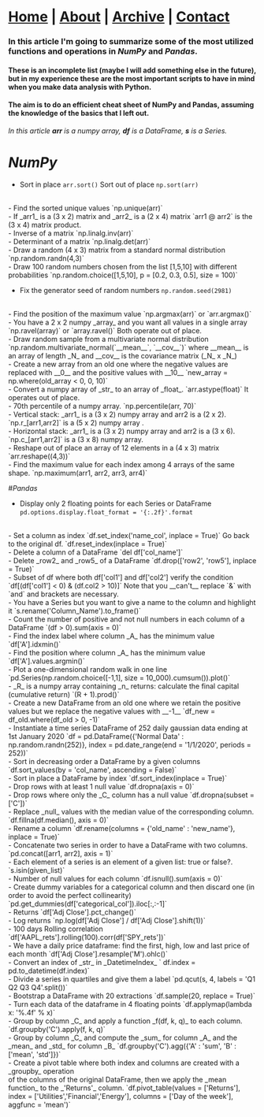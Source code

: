 # [Home](https://antonio-catalano.github.io/#) | [About](https://antonio-catalano.github.io/about.html) | [Archive](https://antonio-catalano.github.io/Archive.html) | [Contact](https://antonio-catalano.github.io/form-contact.html)

### In this article I'm going to summarize some of the most utilized functions and operations in _NumPy_ and _Pandas_.

#### These is an incomplete list (maybe I will add something else in the future), but in my experience these are the most important scripts to have in mind when you make data analysis with Python.
#### The aim is to do an efficient cheat sheet of NumPy and Pandas, assuming the knowledge of the basics that I left out.

*In this article __arr__ is a numpy array, __df__ is a DataFrame, __s__ is a Series.*

# _NumPy_

- Sort in place `arr.sort()`
Sort out of place `np.sort(arr)`
<br>
- Find the sorted unique values `np.unique(arr)`
<br>
- If _arr1_ is a (3 x 2) matrix and _arr2_ is a (2 x 4) matrix
`arr1 @ arr2` is the (3 x 4) matrix product.
<br>
- Inverse of a matrix
`np.linalg.inv(arr)`
<br>
- Determinant of a matrix
`np.linalg.det(arr)`
<br>
- Draw a random (4 x 3) matrix from a standard normal distribution
`np.random.randn(4,3)`
<br>
- Draw 100 random numbers chosen from the list [1,5,10] with different probabilities
`np.random.choice([1,5,10], p = [0.2, 0.3, 0.5], size = 100)`
<br>

- Fix the generator seed of random numbers `np.random.seed(2981)`
<br>
- Find the position of the maximum value `np.argmax(arr)` or `arr.argmax()`
<br>
- You have a 2 x 2 numpy _array_ and you want all values in a single array
`np.ravel(array)` or `array.ravel()`
Both operate out of place.
<br>
- Draw random sample from a multivariate normal distribution
`np.random.multivariate_normal(`__mean__`, `__cov__`)`
where __mean__ is an array of length _N_ and __cov__ is the covariance matrix (_N_ x _N_)
<br>
- Create a new array from an old one where the negative values are replaced with __0__
and the positive values with __10__
`new_array = np.where(old_array < 0, 0, 10)`
<br>
- Convert a numpy array of _str_ to an array of _float_.
`arr.astype(float)`
It operates out of place.
<br>
- 70th percentile of a numpy array.
`np.percentile(arr, 70)`
<br>
- Vertical stack: _arr1_ is a (3 x 2) numpy array and arr2 is a (2 x 2).
`np.r_[arr1,arr2]` is a (5 x 2) numpy array .
<br>
- Horizontal stack: _arr1_ is a (3 x 2) numpy array and arr2 is a (3 x 6).
`np.c_[arr1,arr2]` is a (3 x 8) numpy array.
<br>
- Reshape out of place an array of 12 elements in a (4 x 3) matrix
`arr.reshape((4,3))`
<br>
- Find the maximum value for each index among 4 arrays of the same shape.
`np.maximum(arr1, arr2, arr3, arr4)`

#_Pandas_

- Display only 2 floating points for each Series or DataFrame
`pd.options.display.float_format = '{:.2f}'.format`
<br>
- Set a column as index
`df.set_index('name_col', inplace = True)`
Go back to the original df.
`df.reset_index(inplace = True)`
<br>
- Delete a column of a DataFrame
`del df['col_name']`
<br>
- Delete _row2_ and _row5_ of a DataFrame
`df.drop(['row2', 'row5'], inplace = True)`
<br>
- Subset of df where both df['col1'] and df['col2'] verify the condition
`df[(df['col1'] < 0) & (df.col2 > 10)]`
Note that you __can't__ replace `&` with `and` and brackets are necessary.
<br>
- You have a Series but you want to give a name to the column and highlight it
`s.rename('Column_Name').to_frame()`
<br>
- Count the number of positive and not null numbers in each column of a DataFrame
`(df > 0).sum(axis = 0)`
<br>
- Find the index label where column _A_ has the minimum value
`df['A'].idxmin()`
<br>
- Find the position where column _A_ has the minimum value
`df['A'].values.argmin()`
<br>
- Plot a one-dimensional random walk in one line
`pd.Series(np.random.choice([-1,1], size = 10_000).cumsum()).plot()`
<br>
- _R_ is a numpy array containing _n_ returns: calculate the final capital (cumulative return)
`(R + 1).prod()`
<br>
- Create a new DataFrame from an old one where we retain the positive values but we replace
the negative values with __-1__
`df_new = df_old.where(df_old > 0, -1)`
<br>
- Instantiate a time series DataFrame of 252 daily gaussian data ending at 1st January 2020
`df = pd.DataFrame({'Normal Data' : np.random.randn(252)}, index = pd.date_range(end = '1/1/2020', periods = 252))`
<br>
- Sort in decreasing order a DataFrame by a given columns
`df.sort_values(by = 'col_name', ascending = False)`
<br>
- Sort in place a DataFrame by index
`df.sort_index(inplace = True)`
<br>
- Drop rows with at least 1 null value
`df.dropna(axis = 0)`
<br>
- Drop rows where only the _C_ column has a null value
`df.dropna(subset = ['C'])`
<br>
- Replace _null_ values with the median value of the corresponding column.
`df.fillna(df.median(), axis = 0)`
<br>
- Rename a column
`df.rename(columns = {'old_name' : 'new_name'}, inplace = True)`
<br>
- Concatenate two series in order to have a DataFrame with two columns.
`pd.concat([arr1, arr2], axis = 1)`
<br>
- Each element of a series is an element of a given list: true or false?.
`s.isin(given_list)`
<br>
- Number of null values for each column
`df.isnull().sum(axis = 0)`
<br>
- Create dummy variables for a categorical column and then discard one (in order to avoid the perfect collinearity)
`pd.get_dummies(df['categorical_col']).iloc[:,:-1]`
<br>
- Returns
`df['Adj Close'].pct_change()`
<br>
- Log returns
`np.log(df['Adj Close'] / df['Adj Close'].shift(1))`
<br>
- 100 days Rolling correlation
`df['AAPL_rets'].rolling(100).corr(df['SPY_rets'])`
<br>
- We have a daily price dataframe: find the first, high, low and last price of each month
`df['Adj Close'].resample('M').ohlc()`
<br>
- Convert an index of _str_ in _DatetimeIndex_
` df.index = pd.to_datetime(df.index)`
<br>
- Divide a series in quartiles and give them a label
`pd.qcut(s, 4, labels = 'Q1 Q2 Q3 Q4'.split())`
<br>
- Bootstrap a DataFrame with 20 extractions
`df.sample(20, replace = True)`
<br>
- Turn each data of the dataframe in 4 floating points
`df.applymap(lambda x: '%.4f' % x)`
<br>
- Group by column _C_ and apply a function _f(df, k, q)_ to each column.
`df.groupby('C').apply(f, k, q)`
<br>
- Group by column _C_ and compute the _sum_ for column _A_ and the _mean_ and _std_ for column _B_
`df.groupby('C').agg({'A' : 'sum', 'B' : ['mean', 'std']})`
<br>
- Create a pivot table where both index and columns are created with a _groupby_ operation <br>of the columns of the original DataFrame, then we apply the _mean function_ to the _'Returns'_ column.
`df.pivot_table(values = ['Returns'], index = ['Utilities','Financial','Energy'], columns = ['Day of the week'], aggfunc = 'mean')`
<br>
